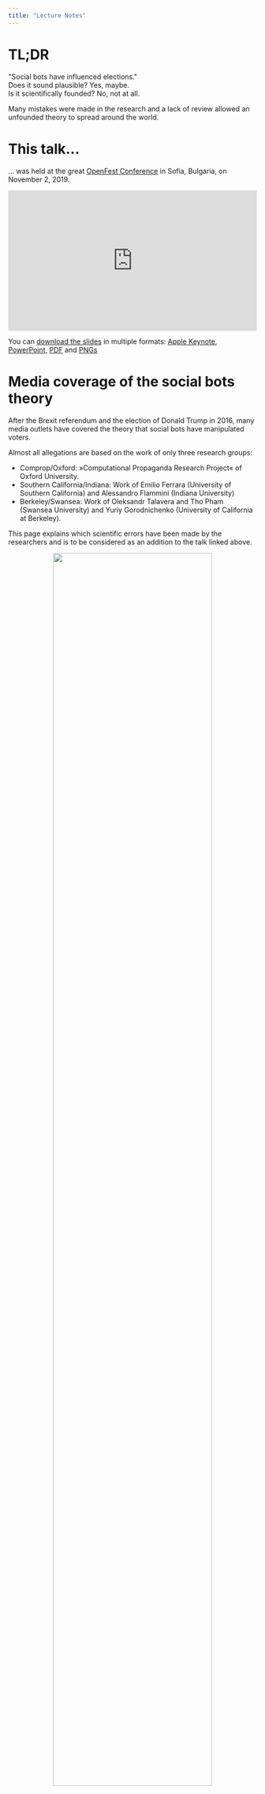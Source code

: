 ```yaml
---
title: "Lecture Notes"
---
```


# TL;DR

"Social bots have influenced elections."  
Does it sound plausible? Yes, maybe.  
Is it scientifically founded? No, not at all.

Many mistakes were made in the research and a lack of review allowed an unfounded theory to spread around the world.

# This talk...

… was held at the great [OpenFest Conference](https://www.openfest.org/2019/en/full-schedule/#lecture-515) in Sofia, Bulgaria, on November 2, 2019.

<div style="margin:auto; width:100%; width:min(100%,max(560px,80%))">
	<div style="position:relative; padding-bottom:56.25%; padding-top:0px; height:0;">
		<iframe style="position:absolute; top:0; left:0; width:100%; height:100%;" src="https://www.youtube.com/embed/vyTmczjwFRE?start=99" frameborder="0" allow="accelerometer; autoplay; encrypted-media; gyroscope; picture-in-picture" allowfullscreen=""></iframe>
	</div>
</div>

You can [download the slides](https://github.com/MichaelKreil/openbots/tree/master/slides) in multiple formats: [Apple Keynote](https://github.com/MichaelKreil/openbots/raw/master/slides/slides.key.zip), [PowerPoint](https://github.com/MichaelKreil/openbots/raw/master/slides/slides.pptx), [PDF](https://github.com/MichaelKreil/openbots/raw/master/slides/slides.pdf) and [PNGs](https://github.com/MichaelKreil/openbots/tree/master/slides/slides_png)

# Media coverage of the social bots theory

After the Brexit referendum and the election of Donald Trump in 2016, many media outlets have covered the theory that social bots have manipulated voters.

Almost all allegations are based on the work of only three research groups:

* Comprop/Oxford: »Computational Propaganda Research Project« of Oxford University.
* Southern California/Indiana: Work of Emilio Ferrara (University of Southern California) and Alessandro Flammini (Indiana University)
* Berkeley/Swansea: Work of Oleksandr Talavera and Tho Pham (Swansea University) and Yuriy Gorodnichenko (University of California at Berkeley).

This page explains which scientific errors have been made by the researchers and is to be considered as an addition to the talk linked above.

<p align="center"><img src="https://github.com/MichaelKreil/openbots/raw/master/graphics/articles_mk-01.png" width="80%"/></p>

*download the list of articles as [TSV](https://github.com/MichaelKreil/openbots/raw/master/data/media/media_coverage.tsv) or [Excel](https://github.com/MichaelKreil/openbots/raw/master/data/media/media_coverage.xlsx)<!-- and play with the [interactive version](https://data.info.graphics/blog/2018/12/21/social-bot-research-is-flawed/)-->*

# Research team: Comprop/Oxford

["The Computational Propaganda Project"](https://comprop.oii.ox.ac.uk) of the Oxford Internet Institute is the most widely used source of the claim that Social Bots manipulate voter opinion.
In particular, the work of Bence Kollanyi and Philip N. Howard focuses on the [Brexit referendum](https://comprop.oii.ox.ac.uk/research/working-papers/bots-strongerin-and-brexit-computational-propaganda-during-the-uk-eu-referendum/) ([PDF](http://blogs.oii.ox.ac.uk/politicalbots/wp-content/uploads/sites/89/2016/06/COMPROP-2016-1.pdf)), the [First](https://comprop.oii.ox.ac.uk/research/working-papers/bots-and-automation-over-twitter-during-the-first-u-s-presidential-debate/) ([PDF](http://blogs.oii.ox.ac.uk/politicalbots/wp-content/uploads/sites/89/2016/10/Data-Memo-First-Presidential-Debate.pdf)), [Second](https://comprop.oii.ox.ac.uk/research/working-papers/bots-and-automation-over-twitter-during-the-second-u-s-presidential-debate/) ([PDF](http://blogs.oii.ox.ac.uk/politicalbots/wp-content/uploads/sites/89/2016/10/Data-Memo-Second-Presidential-Debate.pdf)) and [Third](https://comprop.oii.ox.ac.uk/research/working-papers/bots-and-automation-over-twitter-during-the-third-u-s-presidential-debate/) ([PDF](https://comprop.oii.ox.ac.uk/research/working-papers/bots-and-automation-over-twitter-during-the-third-u-s-presidential-debate/)) U.S. Presidential Debate and the [U.S. Election](https://comprop.oii.ox.ac.uk/research/working-papers/bots-and-automation-over-twitter-during-the-u-s-election/) ([PDF](http://blogs.oii.ox.ac.uk/politicalbots/wp-content/uploads/sites/89/2016/11/Data-Memo-US-Election.pdf))

## Understanding the method

According to this research team, the central criterion used to detect social bots is:

> We define a high level of automation as accounts that post at least 50 times a day using one of these election-related hashtags[…]

This criterion is a pure assertion and has never been scientifically tested. 50 tweets per day is a number of posts that can be easily achieved by a human: Automation is not necessary to reach that amount. A lot of accounts tweet more than 50 tweets per day, including journalist [Glenn Greenwald](https://twitter.com/ggreenwald) (50.2 tweets/day), author [Cory Doctorow](https://twitter.com/doctorow) (142.2 tweets/day) or member of the German parliament [Johannes Kahrs](https://twitter.com/kahrs) (up to 300 tweets/day).

## Verifying the method

The simplest way to verify this method is to apply it to a group of users that are certified to not be social bots. In this case we can use verified accounts. Verified accounts have gone through a strict process that allows Twitter to certify that account holders – companies, media outlets, celebrities – have proven their identity.

I scanned Twitter to find a sample of around 300'000 verified Twitter accounts. Then I scanned all the tweets published by these accounts during a period of 9 days between 2018-11-20 00:00:00 and 2018-11-29 00:00:00.

Of 306'954 verified accounts, 4'475 published 450 tweets or more in these 9 days, thus meeting the criterion of 50 tweets per day. This means that, when the Comprop/Oxford method is applied, 1.46% of these verified accounts are categorised as social bots.

The Comprop/Oxford research used the same method on all Twitter accounts that tweeted with hashtags related to the US elections. One would expect that among those accounts, the amount of social bots is higher than in a pool that consists exclusively of verified users. The result of their research, however, is that only 0.11% of the accounts that tweeted with hashtags related to the US election are social bots (see [page 4](http://blogs.oii.ox.ac.uk/politicalbots/wp-content/uploads/sites/89/2016/11/Data-Memo-US-Election.pdf)) – a number which is much lower than the results produced when the method is applied to the verified accounts.

Why should there be more social bots among users that have been verified by Twitter than among accounts tweeting about elections? There is no other scientific explanation for these results than a flaw in the method itself.

While the Comprop/Oxford paper cites these numbers of accounts categorised as social bots, its main focus is the number of tweets that are categorised as published by a social bot. Still using the test group consisting of verified accounts, I obtained the result that 30.7% (4.1m of 13.3m) of the tweets were published by so-called social bots. On [page 3](http://blogs.oii.ox.ac.uk/politicalbots/wp-content/uploads/sites/89/2016/11/Data-Memo-US-Election.pdf) of the Comprop/Oxford publication, the researchers claim that 17.9% of all tweets published during the US election were generated by automated accounts. Here again, according to this method, there would be more tweets published by social bots among verified accounts than among US elections tweets.

You can verify my results by using the [code](https://github.com/MichaelKreil/openbots/tree/master/code/comprop_oxford) and the [data](https://github.com/MichaelKreil/openbots/tree/master/code/comprop_oxford) published in this [GitHub repository](https://github.com/MichaelKreil/openbots).

# Research team: South California/Indiana

The results produced by the research team of South California/Indiana are strongly diverging from the results of the Comprop/Oxford team. While the latter claims that **0.1%** of Twitter accounts using US elections related hashtags are automated, [the South California/Indiana claims](https://firstmonday.org/article/view/7090/5653) that they found an even higher amount of bots: **14.4%**! This is about 140 times more than the results obtained by the Comprop/Oxford team.

Their method uses machine learning (papers: [arXiv:1602.00975](https://arxiv.org/abs/1602.00975), [arXiv:1703.03107](https://arxiv.org/abs/1703.03107)).

> To train our system we initially used a publicly available dataset consisting of 15K manually verified Twitter bots identified via a honeypot approach (Lee, Eoff, and Caver- lee 2011) and 16K verified human accounts.

## Spam accounts are not bots

For this research the team used a training data set which they call “verified Twitter bots”. The origin of this data set is another research paper that doesn’t use the term bots, but "[content polluters](https://pdfs.semanticscholar.org/b433/9952a73914dc7eacf3b8e4c78ce9a5aa9502.pdf)", described as “spammers”, “malware disseminators” and other similar accounts. Twitter bots and content polluters are two very different terms, and it is scientifically wrong to simply reframe a data set.

In short: The South California/Indiana researchers seemingly trained a system to detect spam and malware accounts instead of social bots. That is a distinction that is very important to be made.

## Verifying the method

Test the social bot detection tool (“Botometer”) produced by the California/Indiana research team here: [botometer.iuni.iu.edu](https://botometer.iuni.iu.edu)

### US congress
When I tested this tool in April 2018, about half of US Congress members present on Twitter were classified as bots by the tool produced by the South California/Indiana team:

<p align="center"><img src="https://github.com/MichaelKreil/openbots/raw/master/graphics/congress_mk-01.png" width="80%"/></p>

*download the [raw data as JSON](https://github.com/MichaelKreil/openbots/raw/master/data/southcalifornia_indiana/botometer_congress.json)<!-- and play with the [interactive version](https://data.info.graphics/blog/2018/12/21/social-bot-research-is-flawed/)-->*

### Other examples

I have collected examples of the misclassification of various groups of people by this tool in a [Twitter thread](https://twitter.com/MichaelKreil/status/1125025823868760065).

- **10.5%** of NASA-related accounts are **misclassified** as bots ([Twitter list](https://twitter.com/USAGov/lists/nasa/members), [results](https://github.com/MichaelKreil/openbots/raw/master/data/southcalifornia_indiana/USAGov_list_nasa.tsv), [raw data](https://github.com/MichaelKreil/openbots/raw/master/data/southcalifornia_indiana/USAGov_list_nasa.ndjson.gz))
- **12%** of Nobel Prize Laureates are **misclassified** as bots ([Twitter list](https://twitter.com/nobelprize/lists/nobel-laureates/members), [results](https://github.com/MichaelKreil/openbots/raw/master/data/southcalifornia_indiana/NobelPrize_list_nobel-laureates.tsv), [raw data](https://github.com/MichaelKreil/openbots/raw/master/data/southcalifornia_indiana/NobelPrize_list_nobel-laureates.ndjson.gz))
- **14%** of female directors are **misclassified** as bots ([Twitter list](https://twitter.com/TheDirectorList/lists/women-directors/members), [results](https://github.com/MichaelKreil/openbots/raw/master/data/southcalifornia_indiana/TheDirectorList_list_women-directors.tsv), [raw data](https://github.com/MichaelKreil/openbots/raw/master/data/southcalifornia_indiana/TheDirectorList_list_women-directors.ndjson.gz))
- **17.7%** of Reuters journalists are **misclassified** as bots ([Twitter list](https://twitter.com/Reuters/lists/all-journos-list-1/members), [results](https://github.com/MichaelKreil/openbots/raw/master/data/southcalifornia_indiana/Reuters_list_all-journos-list-1.tsv), [raw data](https://github.com/MichaelKreil/openbots/raw/master/data/southcalifornia_indiana/Reuters_list_all-journos-list-1.ndjson.gz))
- **21.9%** of staff members of UN Women are **misclassified** as bots ([Twitter list](https://twitter.com/UN_Women/lists/un-women-staff-on-twitter/members), [results](https://github.com/MichaelKreil/openbots/raw/master/data/southcalifornia_indiana/UN_Women_list_un-women-staff-on-twitter.tsv), [raw data](https://github.com/MichaelKreil/openbots/raw/master/data/southcalifornia_indiana/UN_Women_list_un-women-staff-on-twitter.ndjson.gz))
- **35.9%** of the staff of german news agency "dpa" are **misclassified** as bots ([Twitter list](https://twitter.com/dpa/lists/dpa-mitarbeiter/members), [results](https://github.com/MichaelKreil/openbots/raw/master/data/southcalifornia_indiana/dpa_list_dpa-mitarbeiter.tsv), [raw data](https://github.com/MichaelKreil/openbots/raw/master/data/southcalifornia_indiana/dpa_list_dpa-mitarbeiter.ndjson.gz))
- **36%** of known bots by New Scientist are **misclassified** as humans ([Twitter list](https://twitter.com/newscientist/lists/twitterbots/members), [results](https://github.com/MichaelKreil/openbots/raw/master/data/southcalifornia_indiana/newscientist_list_twitterbots.tsv), [raw data](https://github.com/MichaelKreil/openbots/raw/master/data/southcalifornia_indiana/newscientist_list_twitterbots.ndjson.gz))
- **60.7%** of the bots collected by [Botwiki](https://botwiki.org/bots/) are **misclassified** as humans ([results](https://github.com/MichaelKreil/openbots/raw/master/data/southcalifornia_indiana/file_bots.tsv), [raw data](https://github.com/MichaelKreil/openbots/raw/master/data/southcalifornia_indiana/file_bots.ndjson.gz))

### Reverse engineering

The Botometer is not a scientific instrument, yet many scientists base their research on its results. All those papers are thus based on a tool with unacceptably high error rates. This makes all these research papers invalid.

One of these research papers is:  
Tobias R. Keller & Ulrike Klinger (2019) Social Bots in Election Campaigns: Theoretical, Empirical, and Methodological Implications, Political Communication, 36:1, 171-189, DOI: [10.1080/10584609.2018.1526238](https://doi.org/10.1080/10584609.2018.1526238)

In this case the researchers scraped 600'000 to 800'000 Twitter accounts following the seven major political parties in Germany. They then proceeded to check every account with the Botometer API, which led to the conclusion, that 7.1% to 9.9% of these accounts are bots.

I reproduced the work of this research group in order to get the list of accounts they claim to be social bots. These many data points allow us to reverse engineer the Botometer algorithm using Dimension Reduction ([UMAP](https://github.com/lmcinnes/umap)):

<p align="center"><img src="https://github.com/MichaelKreil/openbots/raw/master/graphics/reverse_engineering_botometer.png" width="80%"/></p>

*You can find [this tool](https://michaelkreil.github.io/reverse_engineering_botometer/) and the [code](https://github.com/MichaelKreil/reverse_engineering_botometer) online.*

Generally speaking, accounts were misclassified as social bots if they:
- sent only one tweet, e.g. people who have tried Twitter once, but never used it again,
- have been inactive for a long period of time, e.g. people who have left Twitter,
- are not mentioned by other accounts, e.g. people whose tweets don’t generate replies.

Accounts with one of these properties represent the vast majority of misclassified accounts. However, none of these properties prove that these accounts are social bots.

Interestingly, this issue is reflected in a reproducible flaw of the Botometer: If one creates a new Twitter account and send only one tweet, this account will immediately be classified as a social bot by this tool.

## Studies of other researchers using botometer

- [Cannabis Surveillance With Twitter Data: Emerging Topics and Social Bots.](https://doi.org/10.2105/AJPH.2019.305461)
- [Social Bots in Election Campaigns: Theoretical, Empirical, and Methodological Implications](https://doi.org/10.1080/10584609.2018.1526238)

## Summary

Botometer is a *blackbox algorithm* that classifies people as bots and can thus delegitimise the cause of entire movements.

# Research team: Berkeley/Swansea

## Overview
See the [blog post of Mike Hearn](https://blog.plan99.net/did-russian-bots-impact-brexit-ad66f08c014a):

> It is the most irresponsible abuse of maths I’ve seen for a long time.

## "Measuring" the influence of social bots

In their [paper](https://ideas.repec.org/p/swn/wpaper/2018-01.html) ([PDF](https://rahwebdav.swan.ac.uk/repec/pdf/WP2018-01.pdf)) *"Social media, sentiment and public opinions: Evidence from #Brexit and #USElection"* this research team claims that social bots had an influence on the elections they focused on. According to this research, during the Brexit referendum, social bots allegedly shifted the results of the vote by 1.76 percentage points towards "leave", and in the 2016 US elections, by 3.23 percentage points towards Trump. (pages 19-20)

How was this result obtained? In section 2.5 (page 10) the researchers claim to find a correlation between election results and the amounts of tweets using various political hashtags. This correlation is logical as many Twitter users are also voters. The political opinions of voters are directly reflected by the political opinions expressed on Twitter.

The research team of Berkeley/Swansea calculated the correlation between selected hashtags and the results of the Brexit and US elections (see Figure 5 on page 30), claiming that the content of tweets is influencing votes. They interpreted the results as a proof that those tweets influenced the election results, instead of considering the simpler explanation: Tweets reflect the existing political opinions of the people who publish the tweets. Correlation doesn’t mean causality!

# Other research teams

## Birmingham

Sasha Talavera, Professor of Financial Economics at the University of Birmingham, claims that Scottish politician [Nicola Sturgeon ‘has 73,000 fake Twitter followers’](https://www.thetimes.co.uk/edition/scotland/nicola-sturgeon-has-73-000-fake-twitter-followers-says-university-study-7ldz322lr). He defines social bots as ["users with exactly 8 digits in usernames"](https://twitter.com/SashaTalavera/status/1193963253438844928). Adding 8 digits to names of new users to create handles is the standard naming scheme for new users joining Twitter: 8 digits are a sign that a new user accepted the default that was proposed to them by Twitter, which is in no way a proof that a user is fake.

## The Nicholson Foundation; The Public Good Projects

The "Public Good Projects" published a study titled [Social Bots Likely Responsible for Majority of E-cig Marketing Messages](https://www.prnewswire.com/news-releases/socialbots-likely-responsible-for-majority-of-e-cig-marketing-messages-300937822.html). Large media outlets like the Wall Street Journal [covered this story](https://www.wsj.com/articles/congress-probes-bot-generated-social-media-messages-about-e-cigarettes-11571045405).

Amelia Howard had a [deeper look at this claim](https://threadreaderapp.com/thread/1184257476348260352.html) ([original Twitter thread](https://twitter.com/amelia_rh/status/1184257476348260352)) and came to the [conclusion](https://twitter.com/Amelia_RH/status/1184499335129632768?s=20):

> This myth of bot-dominated online vape advocacy is cut from whole cloth. But credible actors are spreading it & people who don't know better believe them. This is causing massive harm. Bad social science is just as dangerous as bad "hard" science.

# Counter-research

A research paper dismissing the social bots theory is currently being written by an academic research team and will be linked here as soon as it is public. You can also read the article I wrote on the topic with Florian Gallwitz of the University of Nuremberg in the German newspaper Tagesspiegel: [The "Social Bot" Fairy Tale](https://background.tagesspiegel.de/digitalisierung/the-social-bot-fairy-tale)
I am looking for other research on the topic: Please get in touch with me if you know other examples!

# Legislative Initiatives

Here are some legislative initiatives that were caused by the spreading of the flawed research on social bots.

## California
[The state of California passed a law](https://leginfo.legislature.ca.gov/faces/billTextClient.xhtml?bill_id=201720180SB1001) that forces people to disclose when they use bots for communication. [WIRED: "But upon deeper inspection, California’s bot bill is hollow."](https://www.wired.com/story/law-makes-bots-identify-themselves/)

## Germany

[German NGO LOAD e.V. gives an overview on Germany's new State Media Treaty (in German)](https://www.load-ev.de/2019/10/30/wir-brauchen-eine-faktenbasierte-digital-und-medienpolitik-regulierung-von-social-bots-im-neuen-medienstaatsvertrag/):

>  The draft of the State Media Treaty defines "social bots" [...] as follows:

> >  "Providers of telemedia services in social networks are obliged to indicate the use of automation when content or messages are created automatically by a computer program, provided that the user account used for this purpose has been made available for use by natural persons on the basis of its external appearance. The shared content or the message must be preceded or accompanied by a clearly legible indication that it has been automatically created and sent using a computer program controlling the user account. This provision applies not only if content and messages are generated automatically immediately before they are sent, but also if they are sent automatically using a pre-programmed content or message.

> This means that every account that has a profile picture showing a person (and probably a name that appears to belong to a person) and posts or tweets automatically is a "social bot". Aha. Does that mean that as soon as I schedule a tweet with Hootsuite, for example, because it should be tweeted at a specific time for some reason, I am a social bot?

(Original text in German, this is my unofficial translation.)

# Summary

Social Bot research is scientifically inaccurate on all levels.

In the last years the claim that "Social bots influenced elections" has spread widely. This theory can be fully explained by serious scientific mistakes made by researchers.

All the papers about social bots have to be reviewed again and have to be revoked if necessary.

This includes all other research from all other groups that have based their research on these flawed methods.

Do social bots exist? Probably.
However, there is no evidence that they exist in large numbers, have influenced elections in any way or caused any other sort of problems.

Other reasons must be considered as potential causes for the election of Donald Trump, Brexit, the rise of the AfD in Germany and other similar issues: Outdated electoral systems, gerrymandering, the crisis of media, an easier rise of social movements through social media, right-wing narratives, and especially racism as a mass phenomenon are among the contemporary dynamics that should be studied as possible explanations for the main political events of the last years.

